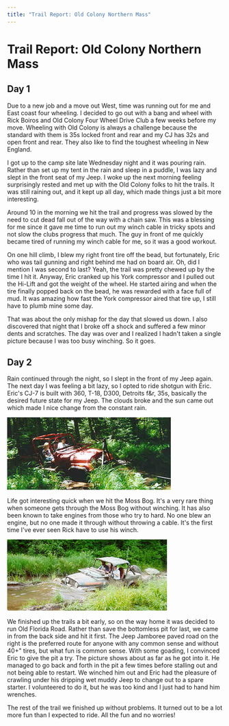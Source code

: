 ```yaml
---
title: "Trail Report: Old Colony Northern Mass"
---
```

# Trail Report: Old Colony Northern Mass

## Day 1

Due to a new job and a move out West, time was running out for me and East coast four wheeling. I decided to go out with a bang and wheel with Rick Boiros and Old Colony Four Wheel Drive Club a few weeks before my move. Wheeling with Old Colony is always a challenge because the standard with them is 35s locked front and rear and my CJ has 32s and open front and rear. They also like to find the toughest wheeling in New England. 

I got up to the camp site late Wednesday night and it was pouring rain. Rather than set up my tent in the rain and sleep in a puddle, I was lazy and slept in the front seat of my Jeep. I woke up the next morning feeling surprisingly rested and met up with the Old Colony folks to hit the trails. It was still raining out, and it kept up all day, which made things just a bit more interesting. 

Around 10 in the morning we hit the trail and progress was slowed by the need to cut dead fall out of the way with a chain saw. This was a blessing for me since it gave me time to run out my winch cable in tricky spots and not slow the clubs progress that much. The guy in front of me quickly became tired of running my winch cable for me, so it was a good workout. 

On one hill climb, I blew my right front tire off the bead, but fortunately, Eric who was tail gunning and right behind me had on board air. Oh, did I mention I was second to last? Yeah, the trail was pretty chewed up by the time I hit it. Anyway, Eric cranked up his York compressor and I pulled out the Hi-Lift and got the weight of the wheel. He started airing and when the tire finally popped back on the bead, he was rewarded with a face full of mud. It was amazing how fast the York compressor aired that tire up, I still have to plumb mine some day. 

That was about the only mishap for the day that slowed us down. I also discovered that night that I broke off a shock and suffered a few minor dents and scratches. The day was over and I realized I hadn't taken a single picture because I was too busy winching. So it goes. 

## Day 2

Rain continued through the night, so I slept in the front of my Jeep again. The next day I was feeling a bit lazy, so I opted to ride shotgun with Eric. Eric's CJ-7 is built with 360, T-18, D300, Detroits f&r, 35s, basically the desired future state for my Jeep. The clouds broke and the sun came out which made I nice change from the constant rain. 

![Rick in the Moss Bog](/img/terry/trail/new-22.jpg)

Life got interesting quick when we hit the Moss Bog. It's a very rare thing when someone gets through the Moss Bog without winching. It has also been known to take engines from those who try to hard. No one blew an engine, but no one made it through without throwing a cable. It's the first time I've ever seen Rick have to use his winch. 

![Eric in deep](/img/terry/trail/new-23.jpg)

We finished up the trails a bit early, so on the way home it was decided to run Old Florida Road. Rather than save the bottomless pit for last, we came in from the back side and hit it first. The Jeep Jamboree paved road on the right is the preferred route for anyone with any common sense and without 40+" tires, but what fun is common sense. With some goading, I convinced Eric to give the pit a try. The picture shows about as far as he got into it. He managed to go back and forth in the pit a few times before stalling out and not being able to restart. We winched him out and Eric had the pleasure of crawling under his dripping wet muddy Jeep to change out to a spare starter. I volunteered to do it, but he was too kind and I just had to hand him wrenches. 

The rest of the trail we finished up without problems. It turned out to be a lot more fun than I expected to ride. All the fun and no worries!